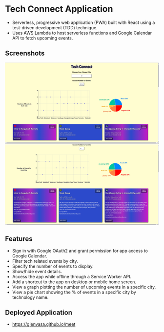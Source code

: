 # Tech Connect Application

- Serverless, progressive web application (PWA) built with React using a test-driven development (TDD) technique.
- Uses AWS Lambda to host serverless functions and Google Calendar API to fetch upcoming events.

## Screenshots

<img src="public/Screenshot (237).png">
<img src="public/Screenshot (241).png">

## Features
- Sign in with Google OAuth2 and grant permission for app access to Google Calendar.
- Filter tech related events by city.
- Specify the number of events to display.
- Show/hide event details.
- Access the app while offline through a Service Worker API.
- Add a shortcut to the app on desktop or mobile home screen.
- View a graph plotting the number of upcoming events in a specific city.
- View a pie chart showing the % of events in a specific city by technology name.

## Deployed Application
- https://glenvasa.github.io/meet
